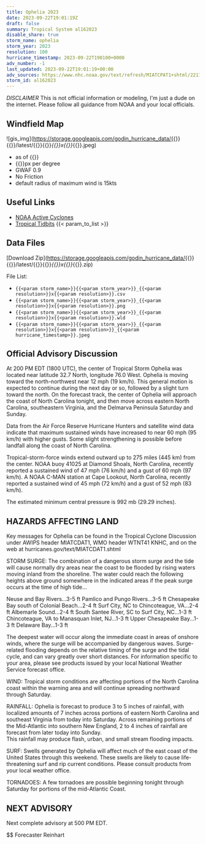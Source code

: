 ```yaml
---
title: Ophelia 2023
date: 2023-09-22T19:01:19Z
draft: false
summary: Tropical System al162023
disable_share: true
storm_name: ophelia
storm_year: 2023
resolution: 100
hurricane_timestamp: 2023-09-22T190100+0000
adv_number: -1
last_updated: 2023-09-22T19:01:19+00:00
adv_sources: https://www.nhc.noaa.gov/text/refresh/MIATCPAT1+shtml/221751.shtml;https://www.nhc.noaa.gov/refresh/graphics_at1+shtml/175144.shtml?cone
storm_id: al162023
---
```

*DISCLAIMER* This is not official information or modeling, I'm just a dude on the internet.  Please follow all guidance from NOAA and your local officials.

## Windfield Map
![gis_img](https://storage.googleapis.com/godin_hurricane_data/{{<param storm_name>}}{{<param storm_year>}}/latest/{{<param storm_name>}}{{<param storm_year>}}_{{<param resolution>}}x{{<param resolution>}}_{{<param hurricane_timestamp>}}.jpeg)

- as of {{<param last_updated>}}
- {{<param resolution>}}px per degree
- GWAF 0.9
- No Friction
- default radius of maximum wind is 15kts

## Useful Links
- [NOAA Active Cyclones](https://www.nhc.noaa.gov/)
- [Tropical Tidbits](https://www.tropicaltidbits.com/storminfo/)
{{< param_to_list >}}

## Data Files
[Download Zip](https://storage.googleapis.com/godin_hurricane_data/{{<param storm_name>}}{{<param storm_year>}}/latest/{{<param storm_name>}}{{<param storm_year>}}_{{<param resolution>}}x{{<param resolution>}}_{{<param hurricane_timestamp>}}.zip)

File List:
- `{{<param storm_name>}}{{<param storm_year>}}_{{<param resolution>}}x{{<param resolution>}}.csv`
- `{{<param storm_name>}}{{<param storm_year>}}_{{<param resolution>}}x{{<param resolution>}}.png`
- `{{<param storm_name>}}{{<param storm_year>}}_{{<param resolution>}}x{{<param resolution>}}.wld`
- `{{<param storm_name>}}{{<param storm_year>}}_{{<param resolution>}}x{{<param resolution>}}_{{<param hurricane_timestamp>}}.jpeg`


## Official Advisory Discussion
At 200 PM EDT (1800 UTC), the center of Tropical Storm Ophelia was 
located near latitude 32.7 North, longitude 76.0 West. Ophelia is 
moving toward the north-northwest near 12 mph (19 km/h). This 
general motion is expected to continue during the next day or so, 
followed by a slight turn toward the north. On the forecast track, 
the center of Ophelia will approach the coast of North Carolina 
tonight, and then move across eastern North Carolina, southeastern 
Virginia, and the Delmarva Peninsula Saturday and Sunday.
 
Data from the Air Force Reserve Hurricane Hunters and satellite wind 
data indicate that maximum sustained winds have increased to near 60 
mph (95 km/h) with higher gusts. Some slight strengthening is 
possible before landfall along the coast of North Carolina.
 
Tropical-storm-force winds extend outward up to 275 miles (445 km) 
from the center. NOAA buoy 41025 at Diamond Shoals, North Carolina, 
recently reported a sustained wind of 47 mph (76 km/h) and a gust of 
60 mph (97 km/h). A NOAA C-MAN station at Cape Lookout, North 
Carolina, recently reported a sustained wind of 45 mph (72 km/h) and 
a gust of 52 mph (83 km/h).  
 
The estimated minimum central pressure is 992 mb (29.29 inches).
 
 
HAZARDS AFFECTING LAND
----------------------
Key messages for Ophelia can be found in the Tropical Cyclone
Discussion under AWIPS header MIATCDAT1, WMO header WTNT41 KNHC,
and on the web at hurricanes.gov/text/MIATCDAT1.shtml
 
STORM SURGE:  The combination of a dangerous storm surge and the
tide will cause normally dry areas near the coast to be flooded by
rising waters moving inland from the shoreline.  The water could
reach the following heights above ground somewhere in the indicated
areas if the peak surge occurs at the time of high tide...
 
Neuse and Bay Rivers...3-5 ft
Pamlico and Pungo Rivers...3-5 ft
Chesapeake Bay south of Colonial Beach...2-4 ft
Surf City, NC to Chincoteague, VA...2-4 ft
Albemarle Sound...2-4 ft
South Santee River, SC to Surf City, NC...1-3 ft
Chincoteague, VA to Manasquan Inlet, NJ...1-3 ft
Upper Chesapeake Bay...1-3 ft
Delaware Bay...1-3 ft
 
The deepest water will occur along the immediate coast in areas of
onshore winds, where the surge will be accompanied by dangerous
waves.  Surge-related flooding depends on the relative timing of the
surge and the tidal cycle, and can vary greatly over short
distances.  For information specific to your area, please see
products issued by your local National Weather Service forecast
office.
 
WIND:  Tropical storm conditions are affecting portions of the North 
Carolina coast within the warning area and will continue spreading 
northward through Saturday.
 
RAINFALL:  Ophelia is forecast to produce 3 to 5 inches of rainfall, 
with localized amounts of 7 inches across portions of eastern North 
Carolina and southeast Virginia from today into Saturday. Across 
remaining portions of the Mid-Atlantic into southern New England, 2 
to 4 inches of rainfall are forecast from later today into Sunday.  
This rainfall may produce flash, urban, and small stream flooding 
impacts.
 
SURF:  Swells generated by Ophelia will affect much of the east
coast of the United States through this weekend.  These swells are
likely to cause life-threatening surf and rip current conditions.
Please consult products from your local weather office.
 
TORNADOES:  A few tornadoes are possible beginning tonight through
Saturday for portions of the mid-Atlantic Coast.
 
 
NEXT ADVISORY
-------------
Next complete advisory at 500 PM EDT.
 
$$
Forecaster Reinhart
